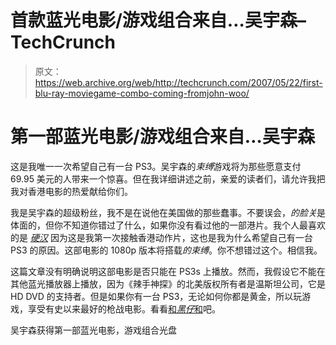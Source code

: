 # 首款蓝光电影/游戏组合来自…吴宇森–TechCrunch

> 原文：<https://web.archive.org/web/http://techcrunch.com/2007/05/22/first-blu-ray-moviegame-combo-coming-fromjohn-woo/>

# 第一部蓝光电影/游戏组合来自…吴宇森

这是我唯一一次希望自己有一台 PS3。吴宇森的*束缚*游戏将为那些愿意支付 69.95 美元的人带来一个惊喜。但在我详细讲述之前，亲爱的读者们，请允许我把我对香港电影的热爱献给你们。

我是吴宇森的超级粉丝，我不是在说他在美国做的那些蠢事。不要误会，*的脸关*是体面的，但你不知道你错过了什么，如果你没有看过他的一部港片。我个人最喜欢的是 [*硬汉*](https://web.archive.org/web/20210226155301/http://imdb.com/title/tt0104684/) 因为这是我第一次接触香港动作片，这也是我为什么希望自己有一台 PS3 的原因。这部电影的 1080p 版本将搭载*的束缚*。你不想错过这个。相信我。

这篇文章没有明确说明这部电影是否只能在 PS3s 上播放。然而，我假设它不能在其他蓝光播放器上播放，因为《辣手神探》的北美版权所有者是温斯坦公司，它是 HD DVD 的支持者。但是如果你有一台 PS3，无论如何你都是黄金，所以玩游戏，享受有史以来最好的枪战电影。看看[和*黑仔*和](https://web.archive.org/web/20210226155301/http://imdb.com/title/tt0097202/)吧。

吴宇森获得第一部蓝光电影，游戏组合光盘